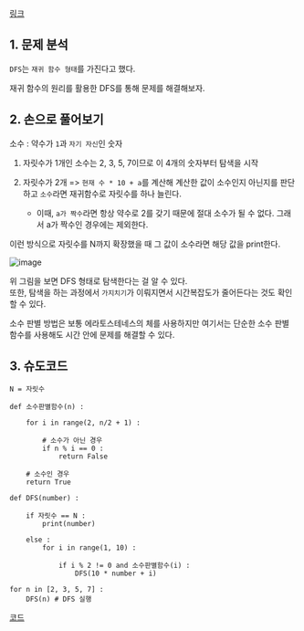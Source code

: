 [링크](https://www.acmicpc.net/problem/2023)

## 1. 문제 분석

`DFS`는 `재귀 함수 형태`를 가진다고 했다. 

재귀 함수의 원리를 활용한 DFS를 통해 문제를 해결해보자.

## 2. 손으로 풀어보기 

소수 : 약수가 `1`과 `자기 자신`인 숫자 

1. 자릿수가 1개인 소수는 2, 3, 5, 7이므로 이 4개의 숫자부터 탐색을 시작 

2. 자릿수가 2개 => `현재 수 * 10 + a`를 계산해 계산한 값이 소수인지 아닌지를 판단하고 `소수`라면 재귀함수로 자릿수를 하나 늘린다. 
    - 이때, `a가 짝수`라면 항상 약수로 2를 갖기 때문에 절대 소수가 될 수 없다. 그래서 a가 짝수인 경우에는 제외한다. 

이런 방식으로 자릿수를 N까지 확장했을 때 그 값이 소수라면 해당 값을 print한다. 

![image](../../image/day8/24번_001.png)

위 그림을 보면 DFS 형태로 탐색한다는 걸 알 수 있다.  
또한, 탐색을 하는 과정에서 `가지치기`가 이뤄지면서 시간복잡도가 줄어든다는 것도 확인할 수 있다.

소수 판별 방법은 보통 에라토스테네스의 체를 사용하지만 여기서는 단순한 소수 판별 함수를 사용해도 시간 안에 문제를 해결할 수 있다.

## 3. 슈도코드 

``` 
N = 자릿수 

def 소수판별함수(n) : 

    for i in range(2, n/2 + 1) : 

        # 소수가 아닌 경우 
        if n % i == 0 : 
            return False
    
    # 소수인 경우 
    return True 

def DFS(number) : 

    if 자릿수 == N : 
        print(number)

    else : 
        for i in range(1, 10) : 

            if i % 2 != 0 and 소수판별함수(i) : 
                DFS(10 * number + i)

for n in [2, 3, 5, 7] : 
    DFS(n) # DFS 실행

```

[코드](../../code/day8/24_신기한소수.py)

